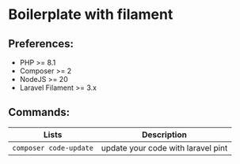 # Boilerplate with filament

## Preferences:
- PHP >= 8.1
- Composer >= 2
- NodeJS >= 20
- Laravel Filament >= 3.x

## Commands:

|Lists|Description|
|---|---|
|`composer code-update`|update your code with laravel pint|

